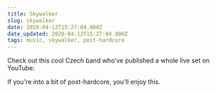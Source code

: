 ```yaml
---
title: Skywalker
slug: skywalker
date: 2020-04-12T15:27:04.000Z
date_updated: 2020-04-12T15:27:04.000Z
tags: music, skywalker, post-hardcore
---
```


Check out this cool Czech band who've published a whole live set on YouTube:

If you're into a bit of post-hardcore, you'll enjoy this.

